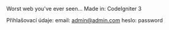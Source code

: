 Worst web you've ever seen...
Made in: CodeIgniter 3

Přihlašovací údaje:
email: admin@admin.com
heslo: password
